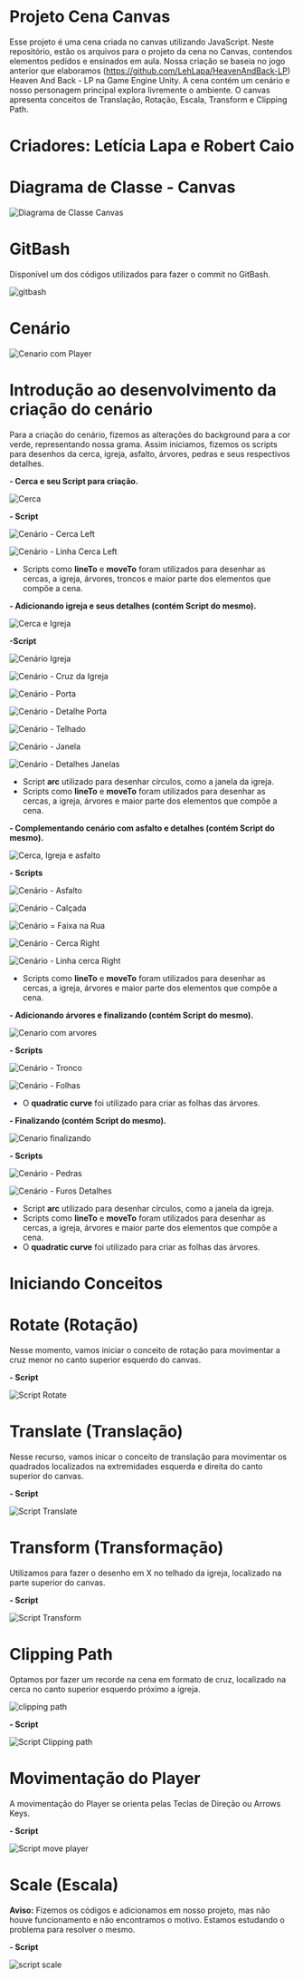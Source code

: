 # Projeto Cena Canvas
Esse projeto é uma cena criada no canvas utilizando JavaScript. Neste repositório, estão os arquivos para o projeto da cena no Canvas, contendos elementos pedidos e ensinados em aula. Nossa criação se baseia no jogo anterior que elaboramos (https://github.com/LehLapa/HeavenAndBack-LP) Heaven And Back - LP na Game Engine Unity. 
A cena contém um cenário e nosso personagem principal explora livremente o ambiente. O canvas apresenta conceitos de Translação, Rotação, Escala, Transform e Clipping Path.
# Criadores: Letícia Lapa e Robert Caio 
# Diagrama de Classe - Canvas
![Diagrama de Classe Canvas](https://github.com/Rob3rt2/ProjetoCenaCanvas/assets/128638269/367239e1-cdc4-471f-978d-f66866466811)

# GitBash
Disponível um dos códigos utilizados para fazer o commit no GitBash.

![gitbash](https://github.com/Rob3rt2/ProjetoCenaCanvas/assets/128638269/a2c8b1d9-5189-4d85-922e-92853aa1d06c)

# Cenário
![Cenario com Player](https://github.com/Rob3rt2/ProjetoCenaCanvas/assets/128638269/21c011b0-9129-4f25-b4cd-6450c5cc40f4)

# Introdução ao desenvolvimento da criação do cenário
Para a criação do cenário, fizemos as alterações do background para a cor verde, representando nossa grama. Assim iniciamos, fizemos os scripts para desenhos da cerca, igreja, asfalto, árvores, pedras e seus respectivos detalhes.

**- Cerca e seu Script para criação.**

![Cerca](https://github.com/Rob3rt2/ProjetoCenaCanvas/assets/128638269/18822a88-03a1-4df1-ace2-f87f343f4b5b)

**- Script**
 
![Cenário - Cerca Left](https://github.com/Rob3rt2/ProjetoCenaCanvas/assets/128638269/4248c71b-36b5-4857-be22-8d5adbd1b967)

![Cenário - Linha Cerca Left](https://github.com/Rob3rt2/ProjetoCenaCanvas/assets/128638269/6f73478f-3885-4f2d-af43-4a391aaf8e86)

- Scripts como **lineTo** e **moveTo** foram utilizados para desenhar as cercas, a igreja, árvores, troncos e maior parte dos elementos que compõe a cena.

**- Adicionando igreja e seus detalhes (contém Script do mesmo).**

![Cerca e Igreja](https://github.com/Rob3rt2/ProjetoCenaCanvas/assets/128638269/edfa29d4-733a-4208-86c8-8658af3c27a4)

**-Script**

![Cenário Igreja](https://github.com/Rob3rt2/ProjetoCenaCanvas/assets/128638269/7e3ce3c7-e1a4-4e77-92d4-5b31f352eec9)

![Cenário - Cruz da Igreja](https://github.com/Rob3rt2/ProjetoCenaCanvas/assets/128638269/7c145aba-d457-45cd-98ca-c67503ef77a2)

![Cenário - Porta](https://github.com/Rob3rt2/ProjetoCenaCanvas/assets/128638269/197f8d48-42c4-42d1-b49d-69378e975583)

![Cenário - Detalhe Porta](https://github.com/Rob3rt2/ProjetoCenaCanvas/assets/128638269/2105c2c3-5aa9-4264-b9a4-12c74d2cb357)

![Cenário - Telhado](https://github.com/Rob3rt2/ProjetoCenaCanvas/assets/128638269/dc8556f9-d533-4271-ba5b-22c0c9c4cdd5)

![Cenário - Janela](https://github.com/Rob3rt2/ProjetoCenaCanvas/assets/128638269/42d54f91-f489-413e-814a-ee0e88b4dcb8)

![Cenário - Detalhes Janelas](https://github.com/Rob3rt2/ProjetoCenaCanvas/assets/128638269/67f6038a-6b8f-4935-8f06-7c5786701378)

- Script **arc** utilizado para desenhar círculos, como a janela da igreja.
- Scripts como **lineTo** e **moveTo** foram utilizados para desenhar as cercas, a igreja, árvores e maior parte dos elementos que compõe a cena.
  
**- Complementando cenário com asfalto e detalhes (contém Script do mesmo).**
 
![Cerca, Igreja e asfalto](https://github.com/Rob3rt2/ProjetoCenaCanvas/assets/128638269/587a4272-a4d7-4c96-b8d2-1154ef071a91)

**- Scripts**

![Cenário - Asfalto](https://github.com/Rob3rt2/ProjetoCenaCanvas/assets/128638269/1e6223c4-53b6-484f-a451-b92f78a79142)

![Cenário - Calçada](https://github.com/Rob3rt2/ProjetoCenaCanvas/assets/128638269/f663581b-163c-4ba8-9c3d-0f3e3c38d184)

![Cenário = Faixa na Rua](https://github.com/Rob3rt2/ProjetoCenaCanvas/assets/128638269/e1d89ff8-cdc1-4ab4-b449-ca0fd117d3ba)

![Cenário - Cerca Right](https://github.com/Rob3rt2/ProjetoCenaCanvas/assets/128638269/53f917e5-e112-4190-a441-b3924ceb0964)

![Cenário - Linha cerca Right](https://github.com/Rob3rt2/ProjetoCenaCanvas/assets/128638269/1ea61e6e-1914-4483-9678-382fc3c41dc6)

- Scripts como **lineTo** e **moveTo** foram utilizados para desenhar as cercas, a igreja, árvores e maior parte dos elementos que compõe a cena.
 
**- Adicionando árvores e finalizando (contém Script do mesmo).**

![Cenario com arvores](https://github.com/Rob3rt2/ProjetoCenaCanvas/assets/128638269/f146e339-60d3-4214-a820-5f051bea3de9)

**- Scripts**

![Cenário - Tronco](https://github.com/Rob3rt2/ProjetoCenaCanvas/assets/128638269/f6fc28d9-1b61-42ce-9889-fe9636906be7)

![Cenário - Folhas](https://github.com/Rob3rt2/ProjetoCenaCanvas/assets/128638269/238b842a-6e86-4540-8826-4070e7ffa409)

- O **quadratic curve** foi utilizado para criar as folhas das árvores.

**- Finalizando (contém Script do mesmo).**

![Cenario finalizando](https://github.com/Rob3rt2/ProjetoCenaCanvas/assets/128638269/864d084b-9a25-4c1a-8aac-e327ee339855)

 **- Scripts**

![Cenário - Pedras](https://github.com/Rob3rt2/ProjetoCenaCanvas/assets/128638269/f2d5c3e2-947a-43bc-a39e-f0d21212fc81)

![Cenário - Furos Detalhes](https://github.com/Rob3rt2/ProjetoCenaCanvas/assets/128638269/66cee029-aef8-4392-a2cd-e0ecf374b990)

- Script **arc** utilizado para desenhar círculos, como a janela da igreja.
- Scripts como **lineTo** e **moveTo** foram utilizados para desenhar as cercas, a igreja, árvores e maior parte dos elementos que compõe a cena.
- O **quadratic curve** foi utilizado para criar as folhas das árvores.

# Iniciando Conceitos 

# Rotate (Rotação)
Nesse momento, vamos iniciar o conceito de rotação para movimentar a cruz menor no canto superior esquerdo do canvas.

**- Script**

![Script Rotate](https://github.com/Rob3rt2/ProjetoCenaCanvas/assets/128638269/8066c85d-e4c8-4d61-b6d9-117ec3477870)

# Translate (Translação)
Nesse recurso, vamos inicar o conceito de translação para movimentar os quadrados localizados na extremidades esquerda e direita do canto superior do canvas.

**- Script**

![Script Translate](https://github.com/Rob3rt2/ProjetoCenaCanvas/assets/128638269/160929fd-0e12-4b85-8c6a-f405afe2c3fa)

# Transform (Transformação)
Utilizamos para fazer o desenho em X no telhado da igreja, localizado na parte superior do canvas.

**- Script**

![Script Transform](https://github.com/Rob3rt2/ProjetoCenaCanvas/assets/128638269/55e7860c-656c-46a2-aed3-c4a5656d3036)

# Clipping Path 
Optamos por fazer um recorde na cena em formato de cruz, localizado na cerca no canto superior esquerdo próximo a igreja.

![clipping path](https://github.com/Rob3rt2/ProjetoCenaCanvas/assets/128638269/2855745e-c40d-4dd0-8692-21a414c9171a)

**- Script**

![Script Clipping path](https://github.com/Rob3rt2/ProjetoCenaCanvas/assets/128638269/905ab47c-9bd9-4695-91e6-e9f070b23c0e)

# Movimentação do Player 

A movimentação do Player se orienta pelas Teclas de Direção ou Arrows Keys. 

**- Script**

![Script move player](https://github.com/Rob3rt2/ProjetoCenaCanvas/assets/128638269/206815df-6710-428e-9efe-94271e03c2ad)

# Scale (Escala)
**Aviso:** Fizemos os códigos e adicionamos em nosso projeto, mas não houve funcionamento e não encontramos o motivo. Estamos estudando o problema para resolver o mesmo.

**- Script**

![script scale](https://github.com/Rob3rt2/ProjetoCenaCanvas/assets/128638269/6a4adeba-875a-4924-8a76-c01a074ddbcf)

